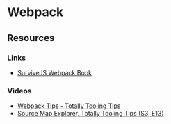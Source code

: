 # Webpack

## Resources

### Links
- [SurviveJS Webpack Book](https://survivejs.com/webpack/)

### Videos
- [Webpack Tips - Totally Tooling Tips](https://www.youtube.com/watch?v=zFoBYfMLUCM&feature=youtu.be)
- [Source Map Explorer, Totally Tooling Tips (S3, E13)](https://www.youtube.com/watch?v=7aY9BoMEpG8)
